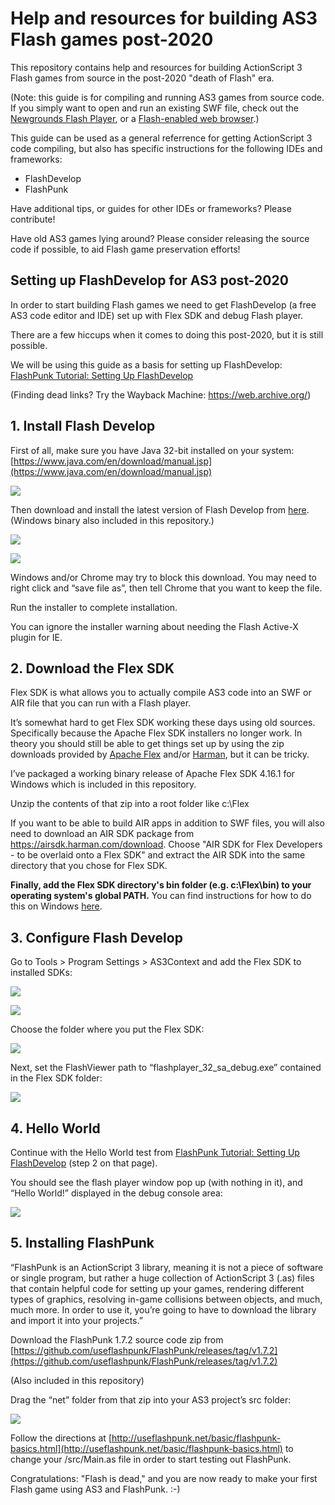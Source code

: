 # Help and resources for building AS3 Flash games post-2020

This repository contains help and resources for building ActionScript 3 Flash games from source in the post-2020 "death of Flash" era.

(Note: this guide is for compiling and running AS3 games from source code. If you simply want to open and run an existing SWF file, check out the [Newgrounds Flash Player](https://www.newgrounds.com/flash/player), or a [Flash-enabled web browser](https://medium.com/@radu.flash/flash-player-browsers-2021-d56e82711267).)

This guide can be used as a general referrence for getting ActionScript 3 code compiling, but also has specific instructions for the following IDEs and frameworks:
- FlashDevelop
- FlashPunk

Have additional tips, or guides for other IDEs or frameworks? Please contribute!

Have old AS3 games lying around? Please consider releasing the source code if possible, to aid Flash game preservation efforts!

## Setting up FlashDevelop for AS3 post-2020

In order to start building Flash games we need to get FlashDevelop (a free AS3 code editor and IDE) set up with Flex SDK and debug Flash player. 

There are a few hiccups when it comes to doing this post-2020, but it is still possible.

We will be using this guide as a basis for setting up FlashDevelop: [FlashPunk Tutorial: Setting Up FlashDevelop](http://useflashpunk.net/getting-started/setting-up-flashdevelop.html)

(Finding dead links? Try the Wayback Machine: https://web.archive.org/)


## 1. Install Flash Develop

First of all, make sure you have Java 32-bit installed on your system: [https://www.java.com/en/download/manual.jsp](https://www.java.com/en/download/manual.jsp)

![](https://i.imgur.com/z1gbRx6.png)

Then download and install the latest version of Flash Develop from [here](https://www.flashdevelop.org/). (Windows binary also included in this repository.)

![](https://i.imgur.com/8giRPzW.png)

![](https://i.imgur.com/gCS2u3I.png)

Windows and/or Chrome may try to block this download. You may need to right click and “save file as”, then tell Chrome that you want to keep the file. 


Run the installer to complete installation.

You can ignore the installer warning about needing the Flash Active-X plugin for IE. 


## 2. Download the Flex SDK

Flex SDK is what allows you to actually compile AS3 code into an SWF or AIR file that you can run with a Flash player.

It’s somewhat hard to get Flex SDK working these days using old sources. Specifically because the Apache Flex SDK installers no longer work. In theory you should still be able to get things set up by using the zip downloads provided by [Apache Flex](http://flex.apache.org/download-binaries.html) and/or [Harman](https://airsdk.harman.com/download), but it can be tricky.

I’ve packaged a working binary release of Apache Flex SDK 4.16.1 for Windows which is included in this repository.

Unzip the contents of that zip into a root folder like c:\Flex

If you want to be able to build AIR apps in addition to SWF files, you will also need to download an AIR SDK package from https://airsdk.harman.com/download. Choose "AIR SDK for Flex Developers - to be overlaid onto a Flex SDK" and extract the AIR SDK into the same directory that you chose for Flex SDK.

**Finally, add the Flex SDK directory's bin folder (e.g. c:\Flex\bin) to your operating system's global PATH.** You can find instructions for how to do this on Windows [here](https://help.adobe.com/en_US/air/build/WSfffb011ac560372f-71994050128cca87097-8000.html#WS2d929364fa0b8137-78b25bdf12a498897d1-7fff).


## 3. Configure Flash Develop

Go to Tools > Program Settings > AS3Context and add the Flex SDK to installed SDKs:

![](https://i.imgur.com/VJaBqUt.png)

![](https://i.imgur.com/em40xL5.png)

Choose the folder where you put the Flex SDK:

![](https://i.imgur.com/8ynwxts.png)

Next, set the FlashViewer path to “flashplayer_32_sa_debug.exe” contained in the Flex SDK folder:

![](https://i.imgur.com/3RfhvHB.png)


## 4. Hello World

Continue with the Hello World test from [FlashPunk Tutorial: Setting Up FlashDevelop](http://useflashpunk.net/getting-started/setting-up-flashdevelop.html#hello-world) (step 2 on that page).

You should see the flash player window pop up (with nothing in it), and “Hello World!” displayed in the debug console area:

![](https://i.imgur.com/IxGNN8U.png)

## 5. Installing FlashPunk

“FlashPunk is an ActionScript 3 library, meaning it is not a piece of software or single program, but rather a huge collection of ActionScript 3 (.as) files that contain helpful code for setting up your games, rendering different types of graphics, resolving in-game collisions between objects, and much, much more. In order to use it, you’re going to have to download the library and import it into your projects.”

Download the FlashPunk 1.7.2 source code zip from [https://github.com/useflashpunk/FlashPunk/releases/tag/v1.7.2](https://github.com/useflashpunk/FlashPunk/releases/tag/v1.7.2)

(Also included in this repository)

Drag the “net” folder from that zip into your AS3 project’s src folder:

![](https://i.imgur.com/PHjxslM.png)


Follow the directions at [http://useflashpunk.net/basic/flashpunk-basics.html](http://useflashpunk.net/basic/flashpunk-basics.html) to change your /src/Main.as file in order to start testing out FlashPunk.

Congratulations: "Flash is dead," and you are now ready to make your first Flash game using AS3 and FlashPunk. :-)
